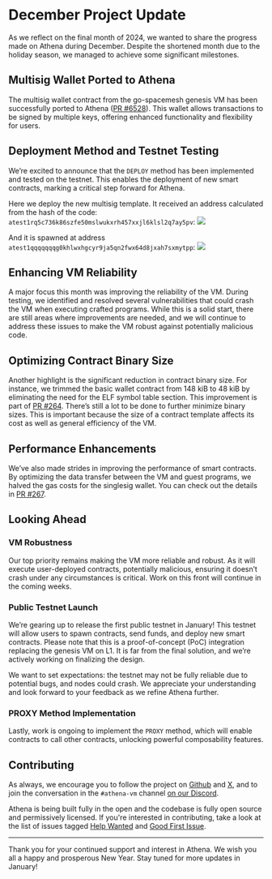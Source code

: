 # December Project Update

As we reflect on the final month of 2024, we wanted to share the progress made on Athena during December. Despite the shortened month due to the holiday season, we managed to achieve some significant milestones.

## Multisig Wallet Ported to Athena

The multisig wallet contract from the go-spacemesh genesis VM has been successfully ported to Athena ([PR #6528](https://github.com/spacemeshos/go-spacemesh/pull/6528)). This wallet allows transactions to be signed by multiple keys, offering enhanced functionality and flexibility for users.

## Deployment Method and Testnet Testing

We’re excited to announce that the `DEPLOY` method has been implemented and tested on the testnet. This enables the deployment of new smart contracts, marking a critical step forward for Athena.

Here we deploy the new multisig template. It received an address calculated from the hash of the code: `atest1rq5c736k86szfe50mslwukxrh457xxjl6klsl2q7ay5pv`:
![]({{site.baseurl}}/assets/tx_deploy.png)

And it is spawned at address `atest1qqqqqqqg0khlwxhgcyr9ja5qn2fwx64d8jxah7sxmytpp`:
![]({{site.baseurl}}/assets/tx_spawn_multisig.png)


## Enhancing VM Reliability

A major focus this month was improving the reliability of the VM. During testing, we identified and resolved several vulnerabilities that could crash the VM when executing crafted programs. While this is a solid start, there are still areas where improvements are needed, and we will continue to address these issues to make the VM robust against potentially malicious code.

## Optimizing Contract Binary Size

Another highlight is the significant reduction in contract binary size. For instance, we trimmed the basic wallet contract from 148 kiB to 48 kiB by eliminating the need for the ELF symbol table section. This improvement is part of [PR #264](https://github.com/athenavm/athena/pull/264). There’s still a lot to be done to further minimize binary sizes. This is important because the size of a contract template affects its cost as well as general efficiency of the VM.

## Performance Enhancements

We’ve also made strides in improving the performance of smart contracts. By optimizing the data transfer between the VM and guest programs, we halved the gas costs for the singlesig wallet. You can check out the details in [PR #267](https://github.com/athenavm/athena/pull/267).


## Looking Ahead

### VM Robustness

Our top priority remains making the VM more reliable and robust. As it will execute user-deployed contracts, potentially malicious, ensuring it doesn’t crash under any circumstances is critical. Work on this front will continue in the coming weeks.

### Public Testnet Launch

We’re gearing up to release the first public testnet in January! This testnet will allow users to spawn contracts, send funds, and deploy new smart contracts. Please note that this is a proof-of-concept (PoC) integration replacing the genesis VM on L1. It is far from the final solution, and we’re actively working on finalizing the design.

We want to set expectations: the testnet may not be fully reliable due to potential bugs, and nodes could crash. We appreciate your understanding and look forward to your feedback as we refine Athena further.

### PROXY Method Implementation

Lastly, work is ongoing to implement the `PROXY` method, which will enable contracts to call other contracts, unlocking powerful composability features.

## Contributing

As always, we encourage you to follow the project on [Github](https://github.com/athenavm) and [X](https://x.com/hashtag/athenavm), and to join the conversation in the `#athena-vm` channel [on our Discord](https://chat.spacemesh.io/).

Athena is being built fully in the open and the codebase is fully open source and permissively licensed. If you're interested in contributing, take a look at the list of issues tagged [Help Wanted](https://github.com/athenavm/athena/issues?q=is%3Aissue+is%3Aopen+label%3A%22help+wanted%22) and [Good First Issue](https://github.com/athenavm/athena/issues?q=is%3Aissue+is%3Aopen+label%3A%22good+first+issue%22).

---

Thank you for your continued support and interest in Athena. We wish you all a happy and prosperous New Year. Stay tuned for more updates in January!
